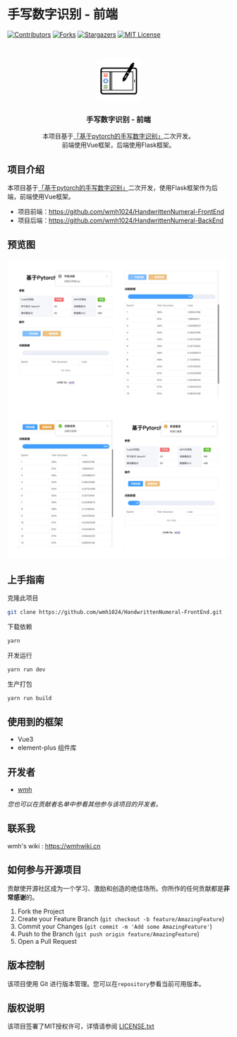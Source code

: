 # 手写数字识别 - 前端

<!-- PROJECT SHIELDS -->
[![Contributors][contributors-shield]][contributors-url]
[![Forks][forks-shield]][forks-url]
[![Stargazers][stars-shield]][stars-url]
[![MIT License][license-shield]][license-url]
<!-- PROJECT LOGO -->
<br />

<p align="center">
  <a href="https://github.com/wmh1024/HandwrittenNumeral-FrontEnd">
    <img src="img/icon.png" alt="Logo" width="100" height="100" style="border-radius: 10px;">
  </a>

<h3 align="center">手写数字识别 - 前端</h3>
  <p align="center">
    本项目基于<a href="https://github.com/wmh1024/HandwrittenNumeralRecognition">「基于pytorch的手写数字识别」</a>二次开发。
    <br />
    前端使用Vue框架，后端使用Flask框架。
</p>

## 项目介绍

本项目基于[「基于pytorch的手写数字识别」](https://github.com/wmh1024/HandwrittenNumeralRecognition)二次开发，使用Flask框架作为后端，前端使用Vue框架。

- 项目前端：https://github.com/wmh1024/HandwrittenNumeral-FrontEnd
- 项目后端：https://github.com/wmh1024/HandwrittenNumeral-BackEnd

## 预览图

![image](img/1.jpg)
![image](img/2.jpg)


## 上手指南

克隆此项目

```sh
git clone https://github.com/wmh1024/HandwrittenNumeral-FrontEnd.git
```

下载依赖

```sh
yarn
```

开发运行

```sh
yarn run dev
```

生产打包

```sh
yarn run build
```

## 使用到的框架

- Vue3
- element-plus 组件库

## 开发者

- [wmh](https://github.com/wmh1024)

*您也可以在贡献者名单中参看其他参与该项目的开发者。*

## 联系我

wmh's wiki : https://wmhwiki.cn

## 如何参与开源项目

贡献使开源社区成为一个学习、激励和创造的绝佳场所。你所作的任何贡献都是**非常感谢**的。

1. Fork the Project
2. Create your Feature Branch (`git checkout -b feature/AmazingFeature`)
3. Commit your Changes (`git commit -m 'Add some AmazingFeature'`)
4. Push to the Branch (`git push origin feature/AmazingFeature`)
5. Open a Pull Request

## 版本控制

该项目使用 Git 进行版本管理。您可以在`repository`参看当前可用版本。

## 版权说明

该项目签署了MIT授权许可，详情请参阅 [LICENSE.txt](https://github.com/wmh1024/HandwrittenNumeral-FrontEnd/blob/main/LICENSE.txt)

<!-- links -->

[your-project-path]:wmh1024/HandwrittenNumeral-FrontEnd

[contributors-shield]: https://img.shields.io/github/contributors/wmh1024/HandwrittenNumeral-FrontEnd.svg?style=flat-square

[contributors-url]: https://github.com/wmh1024/HandwrittenNumeral-FrontEnd/graphs/contributors

[forks-shield]: https://img.shields.io/github/forks/wmh1024/HandwrittenNumeral-FrontEnd.svg?style=flat-square

[forks-url]: https://github.com/wmh1024/HandwrittenNumeral-FrontEnd/network/members

[stars-shield]: https://img.shields.io/github/stars/wmh1024/HandwrittenNumeral-FrontEnd.svg?style=flat-square

[stars-url]: https://github.com/wmh1024/HandwrittenNumeral-FrontEnd/stargazers

[issues-shield]: https://img.shields.io/github/issues/wmh1024/HandwrittenNumeral-FrontEnd.svg?style=flat-square

[issues-url]: https://img.shields.io/github/issues/wmh1024/HandwrittenNumeral-FrontEnd.svg

[license-shield]: https://img.shields.io/github/license/wmh1024/HandwrittenNumeral-FrontEnd.svg?style=flat-square

[license-url]: https://github.com/wmh1024/HandwrittenNumeral-FrontEnd/blob/main/LICENSE.txt

[linkedin-shield]: https://img.shields.io/badge/-LinkedIn-black.svg?style=flat-square&logo=linkedin&colorB=555

[linkedin-url]: https://linkedin.com/in/shaojintian
